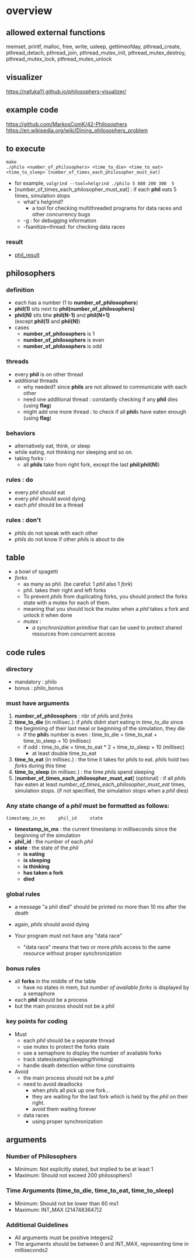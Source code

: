 # overview
## allowed external functions
memset, printf, malloc, free, write,
usleep, gettimeofday, pthread_create,
pthread_detach, pthread_join, pthread_mutex_init,
pthread_mutex_destroy, pthread_mutex_lock,
pthread_mutex_unlock

## visualizer
https://nafuka11.github.io/philosophers-visualizer/

## example code
https://github.com/MarkosComK/42-Philosophers
https://en.wikipedia.org/wiki/Dining_philosophers_problem

## to execute
```
make
./philo <number_of_philosophers> <time_to_die> <time_to_eat> <time_to_sleep> [number_of_times_each_philosopher_must_eat]
```
- for example, `valgrind --tool=helgrind ./philo 5 800 200 300  5`
- [number_of_times_each_philosopher_must_eat] : if each **phil** eats 5 times, simulation stops
	- what's helgrind?
		- a tool for checking multithreaded programs for data races and other concurrency bugs
	- -g : for debugging information
	- -fsanitize=thread: for checking data races


### result
- [phil_result](./phil_result.png)

## philosophers
### definition
- each has a number (1 to **number_of_philosophers**)
- **phil(1)** sits next to **phil(**number_of_philosophers**)**
- **phil(N)** sits btw **phil(N-1)** and **phil(N+1)**  
(except **phil(1)** and **phil(N)**)
- cases
	- **number_of_philosophers** is 1
	- **number_of_philosophers** is even
	- **number_of_philosophers** is odd

### threads
- every **phil** is on other thread
- additional threads
	- why needed? since **phils** are not allowed to communicate with each other
	- need one additional thread : constantly checking if any **phil** dies (using **flag**)
	- might add one more thread : to check if all **phil**s have eaten enough (using **flag**)


### behaviors
- alternatively eat, think, or sleep
- while eating, not thinking nor sleeping and so on.
- taking forks : 
	- all **phils** take from right fork, except the last **phil**(**phil(N)**)

### rules : do
- every *phil* should eat
- every *phil* should avoid dying
- each *phil* should be a thread

### rules : don't
- *phil*s do not speak with each other
- *phil*s do not know if other *phil*s is about to die

## table
- a bowl of spagetti
- *forks*
	- as many as phil. (be careful: 1 *phil* also 1 *fork*)
	- phil. takes their right and left forks
	- To prevent *phil*s from duplicating forks, you should protect the forks state
with a mutex for each of them.
	- meaning that you should lock the mutex when a *phil* takes a fork and unlock it when done
	- *mutex* : 
		- *a synchronization primitive* that can be used to protect shared resources from concurrent access

## code rules
### directory
- mandatory : philo
- bonus : philo_bonus

### must have arguments
1. **number_of_philosophers** : nbr of *phil*s and *fork*s
2. **time_to_die** (in millisec.): if *phil*s didnt start eating in *time_to_die* since the beginning of their last meal or beginning of the simulation, they die
	- if the **phil**s number is even : time_to_die = time_to_eat + time_to_sleep + 10 (millisec)
	- if odd : time_to_die = time_to_eat * 2 + time_to_sleep + 10 (millisec)
		- at least double time_to_eat
3. **time_to_eat** (in millisec.) : the time it takes for *phil*s to eat. *phil*s hold two *fork*s during this time 
4. **time_to_sleep** (in millisec.) : the time *phil*s spend sleeping
5. [**number_of_times_each_philosopher_must_eat**] (optional) : if all *phil*s hav eaten at least *number_of_times_each_philosopher_must_eat* times, simulation stops. (if not specified, the simulation stops when a *phil* dies)

### Any state change of a *phil* must be formatted as follows:

```
timestamp_in_ms		phil_id		state
```
- **timestamp_in_ms** : the current timestamp in milliseconds since the beginning of the simulation
- **phil_id** : the number of each *phil*
- **state** : the state of the *phil*
	- **is eating**
	- **is sleeping**
	- **is thinking**
	- **has taken a fork**
	- **died**

### global rules
- a message "a phil died" should be printed no more than 10 ms after the death
- again, *phil*s should avoid dying

- Your program must not have any "data race"
	- "data race" means that two or more *phil*s access to the same resource without proper synchronization

### bonus rules
- all **forks** in the middle of the table
	- have no states in mem, but *number of available forks* is displayed by a semaphore
- each **phil** should be a process
- but the main process should not be a *phil*

### key points for coding
- Must 
	- each *phil* should be a separate thread
	- use mutex to protect the forks state
	- use a semaphore to display the number of available forks
	- track states(eating/sleeping/thinking)
	- handle death detection within time constraints
- Avoid
	- the main process should not be a *phil*
	- need to avoid deadlocks 
		- when *phil*s all pick up one fork...
		- they are waiting for the last fork which is held by the *phil* on their right.
		- avoid them waiting forever
	- data races
		- using proper synchronization


## arguments
### Number of Philosophers
- Minimum: Not explicitly stated, but implied to be at least 1
- Maximum: Should not exceed 200 philosophers1

### Time Arguments (time_to_die, time_to_eat, time_to_sleep)
- Minimum: Should not be lower than 60 ms1
- Maximum: INT_MAX (2147483647)2

### Additional Guidelines
- All arguments must be positive integers2
- The arguments should be between 0 and INT_MAX, representing time in milliseconds2